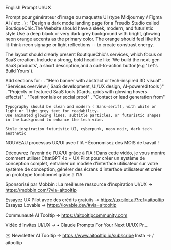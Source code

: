 
English Prompt UI/UX

Prompt pour générateur d'image ou maquette UI (type Midjourney / Figma AI / etc . ) :
"Design a dark mode landing page for a Freudix Studio called BoutiqueChic.The Website should have a sleek,
modern, and futuristic style.Use a deep black or very dark grey background with bright, glowing neon orange
accents as the primary color. The orange should feel like it's lit-think neon signage or light reflections -- to create
constrast energy.

The layout should clearly present BoutiqueChic's services, which focus on SaaS creation.
Include a strong, bold headline like 'We build the next-gen SaaS products', a short description,and a call-to-action button(e.g 'Let's Build Yours').

Add sections for :
    . "Hero banner with abstract or tech-inspired 3D visual"
    . "Services overview ( SaaS development, UI/UX design, AI-powered tools )"
    . "Projects or featured SaaS tools (Cards, grids with glowing hovers effects)"
    . "Testimonials or social proof"
    . "Contact or lead generation from"

    Typography should be clean and modern ( Sans-serif), with white or light or light grey text for readability.
    Use animated glowing lines, subtitle particles, or futuristic shapes in the background to enhance the tech vibe.
    
    Style inspiration futuristic UI, cyberpunk, neon noir, dark tech aesthetic



NOUVEAU processus UX/UI avec l'IA - Économisez des MOIS de travail !

Découvrez l'avenir de l'UX/UI grâce à l'IA ! Dans cette vidéo, je vous montre comment utiliser ChatGPT 4o + UX Pilot pour créer un système de conception complet, entraîner un modèle d'interface utilisateur sur votre système de conception, générer des écrans d'interface utilisateur et créer un prototype fonctionnel grâce à l'IA.

Sponsorisé par Mobbin :
La meilleure ressource d’inspiration UI/UX → https://mobbin.com/?via=aitooltip

Essayez UX Pilot avec des crédits gratuits → https://uxpilot.ai/?ref=aitooltip
Essayez Lovable → https://lovable.dev/#via=aitooltip

Communauté AI Tooltip → https://aitooltipcommunity.com

Vidéo d’invites UI/UX →    • Claude Prompts For Your Next UI/UX Pr...  

✉️ Newsletter AI Tooltip → https://www.aitooltip.io/subscribe
Insta →   / aitooltip  

